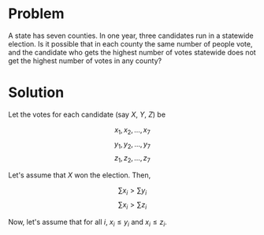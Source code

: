 
# Problem

A state has seven counties. In one year, three
candidates run in a statewide election. Is it possible
that in each county the same number of people vote,
and the candidate who gets the highest number of
votes statewide does not get the highest number of votes
in any county?

# Solution

Let the votes for each candidate (say $X$, $Y$, $Z$) be

$$
x_1, x_2, \dots, x_7
$$
$$
y_1, y_2, \dots, y_7
$$
$$
z_1, z_2, \dots, z_7
$$

Let's assume that $X$ won the election. Then,

$$
    \sum{x_i} \gt \sum{y_i}
$$
$$
    \sum{x_i} \gt \sum{z_i}
$$

Now, let's assume that for all $i$, $x_i \leq y_i$ and $x_i \leq z_i$.
